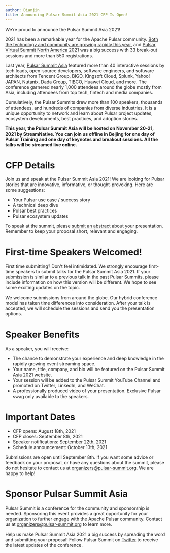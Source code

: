 ```yaml
---
author: Dianjin
title: Announcing Pulsar Summit Asia 2021 CFP Is Open!
---
```

We’re proud to announce the Pulsar Summit Asia 2021!

2021 has been a remarkable year for the Apache Pulsar community. [Both the technology and community are growing rapidly this year](https://streamnative.io/en/blog/community/2021-06-14-pulsar-hits-its-400th-contributor-and-passes-kafka-in-monthly-active-contributors), and [Pulsar Virtual Summit North America 2021](https://www.na2021.pulsar-summit.org) was a big success with 33 break-out sessions and more than 550 registrations.

Last year, [Pulsar Summit Asia](https://pulsar-summit.org/en/event/asia-2020) featured more than 40 interactive sessions by tech leads, open-source developers, software engineers, and software architects from Tencent Group, BIGO, Kingsoft Cloud, Splunk, Yahoo! JAPAN, Nutanix, Dada Group, TIBCO, Huawei Cloud, and more. The conference garnered nearly 1,000 attendees around the globe mostly from Asia, including attendees from top tech, fintech and media companies.

Cumulatively, the Pulsar Summits drew more than 100 speakers, thousands of attendees, and hundreds of companies from diverse industries. It is a unique opportunity to network and learn about Pulsar project updates, ecosystem developments, best practices, and adoption stories.

**This year, the Pulsar Summit Asia will be hosted on November 20-21, 2021 by StreamNative. You can join us offline in Beijing for one day of Pulsar Training and one day of keynotes and breakout sessions. All the talks will be streamed live online.**
# CFP Details
Join us and speak at the Pulsar Summit Asia 2021!
We are looking for Pulsar stories that are innovative, informative, or thought-provoking. Here are some suggestions:
- Your Pulsar use case / success story
- A technical deep dive
- Pulsar best practices
- Pulsar ecosystem updates

To speak at the summit, please [submit an abstract](https://sessionize.com/pulsar-summit-asia-2021/) about your presentation. Remember to keep your proposal short, relevant and engaging.
# First-time Speakers Welcomed! 
First time submitting? Don't feel intimidated. We strongly encourage first-time speakers to submit talks for the Pulsar Summit Asia 2021. If your submission is similar to a previous talk in the past Pulsar Summits, please include information on how this version will be different. We hope to see some exciting updates on the topic.

We welcome submissions from around the globe. Our hybrid conference model has taken time differences into consideration. After your talk is accepted, we will schedule the sessions and send you the presentation options. 

# Speaker Benefits
As a speaker, you will receive: 
- The chance to demonstrate your experience and deep knowledge in the rapidly growing event streaming space.
- Your name, title, company, and bio will be featured on the Pulsar Summit Asia 2021 website.
- Your session will be added to the Pulsar Summit YouTube Channel and promoted on Twitter,  LinkedIn, and WeChat.
- A professionally produced video of your presentation.
Exclusive Pulsar swag only available to the speakers.

# Important Dates
- CFP opens: August 18th, 2021 
- CFP closes: September 8th, 2021 
- Speaker notifications: September 22th, 2021
- Schedule announcement: October 13th, 2021 

Submissions are open until September 8th. If you want some advice or feedback on your proposal, or have any questions about the summit, please do not hesitate to contact us at organizers@pulsar-summit.org. We are happy to help!

# Sponsor Pulsar Summit Asia
Pulsar Summit is a conference for the community and sponsorship is needed. Sponsoring this event provides a great opportunity for your organization to further engage with the Apache Pulsar community. Contact us at organizers@pulsar-summit.org to learn more.

Help us make Pulsar Summit Asia 2021 a big success by spreading the word and submitting your proposal! Follow Pulsar Summit on [Twitter](https://twitter.com/PulsarSummit) to receive the latest updates of the conference.